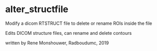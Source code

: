 # alter_structfile
Modify a dicom RTSTRUCT file to delete or rename ROIs inside the file

Edits DICOM structure files, can rename and delete contours

written by Rene Monshouwer, Radboudumc, 2019

